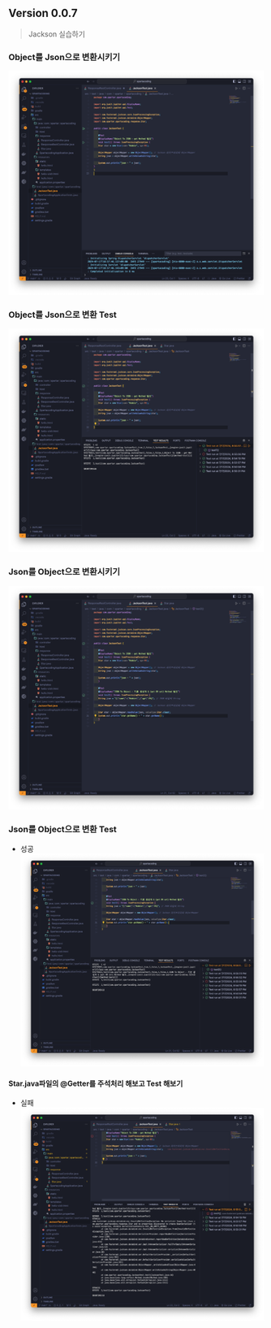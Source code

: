 ## Version 0.0.7
> Jackson 실습하기

### Object를 Json으로 변환시키기
![스크린샷](./IMG/0.0.7/object-json.png)

### Object를 Json으로 변환 Test
![스크린샷](./IMG/0.0.7/object-json-test.png)

### Json를 Object으로 변환시키기
![스크린샷](./IMG/0.0.7/json-object.png)

### Json를 Object으로 변환 Test
* 성공
![스크린샷](./IMG/0.0.7/json-object-test.png)
#### Star.java파일의 @Getter를 주석처리 해보고 Test 해보기
* 실패
![스크린샷](./IMG/0.0.7/json-object-test-fail.png)
